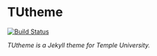 # TUtheme

[![Build Status](https://travis-ci.org/TULiberalArts/TUtheme.svg?branch=master)](https://travis-ci.org/TULiberalArts/TUtheme)

_TUtheme is a Jekyll theme for Temple University._  
